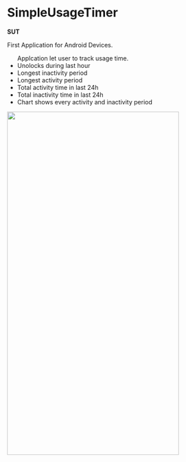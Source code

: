 # SimpleUsageTimer
**SUT**
</hr>
First Application for Android Devices.
<ul>Applcation let user to track usage time.
  <li> Unolocks during last hour</li>
  <li>Longest inactivity period</li>
  <li>Longest activity period</li>
  <li>Total activity time in last 24h</li>
  <li>Total inactivity time in last 24h</li>
  <li>Chart shows every activity and inactivity period</li>
  </ul>
  
</hr>
<img align="center" width="400" height="800" src="https://i.imgur.com/5h4aqmM.png">

